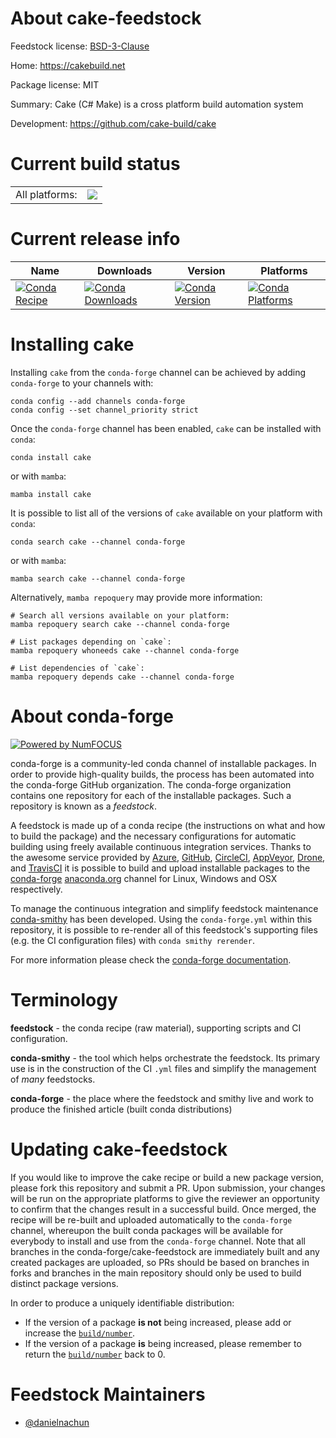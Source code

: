 About cake-feedstock
====================

Feedstock license: [BSD-3-Clause](https://github.com/conda-forge/cake-feedstock/blob/main/LICENSE.txt)

Home: https://cakebuild.net

Package license: MIT

Summary: Cake (C# Make) is a cross platform build automation system

Development: https://github.com/cake-build/cake

Current build status
====================


<table><tr><td>All platforms:</td>
    <td>
      <a href="https://dev.azure.com/conda-forge/feedstock-builds/_build/latest?definitionId=22928&branchName=main">
        <img src="https://dev.azure.com/conda-forge/feedstock-builds/_apis/build/status/cake-feedstock?branchName=main">
      </a>
    </td>
  </tr>
</table>

Current release info
====================

| Name | Downloads | Version | Platforms |
| --- | --- | --- | --- |
| [![Conda Recipe](https://img.shields.io/badge/recipe-cake-green.svg)](https://anaconda.org/conda-forge/cake) | [![Conda Downloads](https://img.shields.io/conda/dn/conda-forge/cake.svg)](https://anaconda.org/conda-forge/cake) | [![Conda Version](https://img.shields.io/conda/vn/conda-forge/cake.svg)](https://anaconda.org/conda-forge/cake) | [![Conda Platforms](https://img.shields.io/conda/pn/conda-forge/cake.svg)](https://anaconda.org/conda-forge/cake) |

Installing cake
===============

Installing `cake` from the `conda-forge` channel can be achieved by adding `conda-forge` to your channels with:

```
conda config --add channels conda-forge
conda config --set channel_priority strict
```

Once the `conda-forge` channel has been enabled, `cake` can be installed with `conda`:

```
conda install cake
```

or with `mamba`:

```
mamba install cake
```

It is possible to list all of the versions of `cake` available on your platform with `conda`:

```
conda search cake --channel conda-forge
```

or with `mamba`:

```
mamba search cake --channel conda-forge
```

Alternatively, `mamba repoquery` may provide more information:

```
# Search all versions available on your platform:
mamba repoquery search cake --channel conda-forge

# List packages depending on `cake`:
mamba repoquery whoneeds cake --channel conda-forge

# List dependencies of `cake`:
mamba repoquery depends cake --channel conda-forge
```


About conda-forge
=================

[![Powered by
NumFOCUS](https://img.shields.io/badge/powered%20by-NumFOCUS-orange.svg?style=flat&colorA=E1523D&colorB=007D8A)](https://numfocus.org)

conda-forge is a community-led conda channel of installable packages.
In order to provide high-quality builds, the process has been automated into the
conda-forge GitHub organization. The conda-forge organization contains one repository
for each of the installable packages. Such a repository is known as a *feedstock*.

A feedstock is made up of a conda recipe (the instructions on what and how to build
the package) and the necessary configurations for automatic building using freely
available continuous integration services. Thanks to the awesome service provided by
[Azure](https://azure.microsoft.com/en-us/services/devops/), [GitHub](https://github.com/),
[CircleCI](https://circleci.com/), [AppVeyor](https://www.appveyor.com/),
[Drone](https://cloud.drone.io/welcome), and [TravisCI](https://travis-ci.com/)
it is possible to build and upload installable packages to the
[conda-forge](https://anaconda.org/conda-forge) [anaconda.org](https://anaconda.org/)
channel for Linux, Windows and OSX respectively.

To manage the continuous integration and simplify feedstock maintenance
[conda-smithy](https://github.com/conda-forge/conda-smithy) has been developed.
Using the ``conda-forge.yml`` within this repository, it is possible to re-render all of
this feedstock's supporting files (e.g. the CI configuration files) with ``conda smithy rerender``.

For more information please check the [conda-forge documentation](https://conda-forge.org/docs/).

Terminology
===========

**feedstock** - the conda recipe (raw material), supporting scripts and CI configuration.

**conda-smithy** - the tool which helps orchestrate the feedstock.
                   Its primary use is in the construction of the CI ``.yml`` files
                   and simplify the management of *many* feedstocks.

**conda-forge** - the place where the feedstock and smithy live and work to
                  produce the finished article (built conda distributions)


Updating cake-feedstock
=======================

If you would like to improve the cake recipe or build a new
package version, please fork this repository and submit a PR. Upon submission,
your changes will be run on the appropriate platforms to give the reviewer an
opportunity to confirm that the changes result in a successful build. Once
merged, the recipe will be re-built and uploaded automatically to the
`conda-forge` channel, whereupon the built conda packages will be available for
everybody to install and use from the `conda-forge` channel.
Note that all branches in the conda-forge/cake-feedstock are
immediately built and any created packages are uploaded, so PRs should be based
on branches in forks and branches in the main repository should only be used to
build distinct package versions.

In order to produce a uniquely identifiable distribution:
 * If the version of a package **is not** being increased, please add or increase
   the [``build/number``](https://docs.conda.io/projects/conda-build/en/latest/resources/define-metadata.html#build-number-and-string).
 * If the version of a package **is** being increased, please remember to return
   the [``build/number``](https://docs.conda.io/projects/conda-build/en/latest/resources/define-metadata.html#build-number-and-string)
   back to 0.

Feedstock Maintainers
=====================

* [@danielnachun](https://github.com/danielnachun/)

